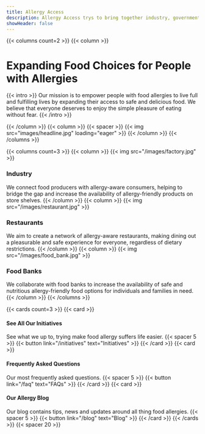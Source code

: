 ```yaml
---
title: Allergy Access
description: Allergy Access trys to bring together industry, government and charities to help open access to more allergy foods. 
showHeader: false
---
```


{{< columns count=2 >}}
{{< column >}}
# Expanding Food Choices for People with Allergies

{{< intro >}}
Our mission is to empower people with food allergies to live full and fulfilling lives by expanding their access to safe and delicious food. We believe that everyone deserves to enjoy the simple pleasure of eating without fear.
{{< /intro >}}

{{< /column >}}
{{< column >}}
{{< spacer >}}
{{< img src="images/headline.jpg" loading="eager" >}}
{{< /column >}}
{{< /columns >}}

{{< columns count=3 >}}
{{< column >}}
{{< img src="/images/factory.jpg" >}}
### Industry
We connect food producers with allergy-aware consumers, helping to bridge the gap and increase the availability of allergy-friendly products on store shelves.
{{< /column >}}
{{< column >}}
{{< img src="/images/restaurant.jpg" >}}
### Restaurants
We aim to create a network of allergy-aware restaurants, making dining out a pleasurable and safe experience for everyone, regardless of dietary restrictions.
{{< /column >}}
{{< column >}}
{{< img src="/images/food_bank.jpg" >}}
### Food Banks
We collaborate with food banks to increase the availability of safe and nutritious allergy-friendly food options for individuals and families in need.
{{< /column >}}
{{< /columns >}}

{{< cards count=3 >}}
{{< card >}}
#### See All Our Initiatives
See what we up to, trying make food allergy suffers life easier.
{{< spacer 5 >}}
{{< button link="/initiatives" text="Initiatives" >}}
{{< /card >}}
{{< card >}}
#### Frequently Asked Questions
Our most frequently asked questions.
{{< spacer 5 >}}
{{< button link="/faq" text="FAQs" >}}
{{< /card >}}
{{< card >}}
#### Our Allergy Blog
Our blog contains tips, news and updates around all thing food allergies.
{{< spacer 5 >}}
{{< button link="/blog" text="Blog" >}}
{{< /card >}}
{{< /cards >}}
{{< spacer 20 >}}

